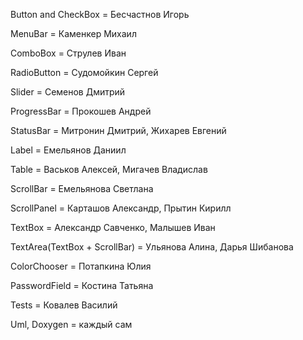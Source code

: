 Button and CheckBox = Бесчастнов Игорь

MenuBar = Каменкер Михаил

ComboBox = Струлев Иван 

RadioButton = Судомойкин Сергей

Slider = Семенов Дмитрий

ProgressBar = Прокошев Андрей

StatusBar = Митронин Дмитрий, Жихарев Евгений

Label = Емельянов Даниил

Table = Васьков Алексей, Мигачев Владислав

ScrollBar = Емельянова Светлана

ScrollPanel = Карташов Александр, Прытин Кирилл

TextBox = Александр Савченко, Малышев Иван

TextArea(TextBox + ScrollBar) = Ульянова Алина, Дарья Шибанова

ColorChooser = Потапкина Юлия 

PasswordField = Костина Татьяна


Tests = Ковалев Василий

Uml, Doxygen = каждый сам
